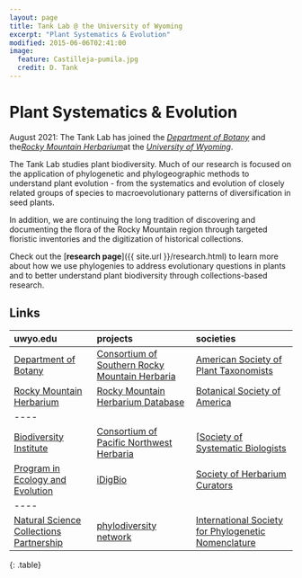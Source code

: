 ```yaml
---
layout: page
title: Tank Lab @ the University of Wyoming
excerpt: "Plant Systematics & Evolution"
modified: 2015-06-06T02:41:00
image:
  feature: Castilleja-pumila.jpg
  credit: D. Tank
---
```

# Plant Systematics & Evolution

August 2021: The Tank Lab has joined the [*Department of Botany*](http://www.uwyo.edu/botany/) and the[*Rocky Mountain Herbarium*](https://www.rockymountainherbarium.org)at the [*University of Wyoming*](http://www.uwyo.edu).

The Tank Lab studies plant biodiversity. Much of our research is focused on the application of phylogenetic and phylogeographic methods to understand plant evolution - from the systematics and evolution of closely related groups of species to macroevolutionary patterns of diversification in seed plants.

In addition, we are continuing the long tradition of discovering and documenting the flora of the Rocky Mountain region through targeted floristic inventories and the digitization of historical collections.
 
Check out the [**research page**]({{ site.url }}/research.html) to learn more about how we use phylogenies to address evolutionary questions in plants and to better understand plant biodiversity through collections-based research.

## Links

| uwyo.edu | projects | societies |
|:--------|:-------|:--------|
| [Department of Botany](http://www.uwyo.edu/botany/)   | [Consortium of Southern Rocky Mountain Herbaria](https://www.soroherbaria.org/)   | [American Society of Plant Taxonomists](http://www.aspt.net/)   |
| [Rocky Mountain Herbarium](https://www.rockymountainherbarium.org)   | [Rocky Mountain Herbarium Database](http://rmh.uwyo.edu/data/search.php)   | [Botanical Society of America](http://www.botany.org/)   |
|----
| [Biodiversity Institute](http://www.wyomingbiodiversity.org)   | [Consortium of Pacific Northwest Herbaria](https://www.pnwherbaria.org)   | [[Society of Systematic Biologists](http://systbiol.org/)   |
| [Program in Ecology and Evolution](http://www.uwyo.edu/pie/)   | [iDigBio](https://www.idigbio.org)   | [Society of Herbarium Curators](http://www.herbariumcurators.org/)   |
|----
| [Natural Science Collections Partnership](http://www.naturalhistorycollections.org/index.php)   | [phylodiversity network](http://phylodiversity.net/)   | [International Society for Phylogenetic Nomenclature](http://phylonames.org/)   |
{: .table}

[^1]: Example: *domain.com/category-name/post-title*